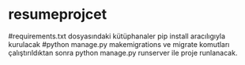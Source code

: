 # resumeprojcet




#requirements.txt dosyasındaki kütüphanaler pip install aracılıgıyla kurulacak
#python manage.py makemigrations ve migrate komutları çalıştırıldıktan sonra  python manage.py runserver ile proje runlanacak.
